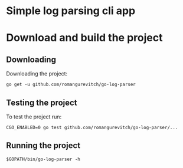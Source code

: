# Simple log parsing cli app

# Download and build the project  

## Downloading 
Downloading the project:

`go get -u github.com/romangurevitch/go-log-parser`

## Testing the project
To test the project run:

`CGO_ENABLED=0 go test github.com/romangurevitch/go-log-parser/...` 

## Running the project
`$GOPATH/bin/go-log-parser -h`
